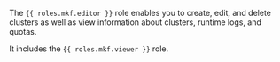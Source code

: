 The `{{ roles.mkf.editor }}` role enables you to create, edit, and delete clusters as well as view information about clusters, runtime logs, and quotas.

It includes the `{{ roles.mkf.viewer }}` role.
